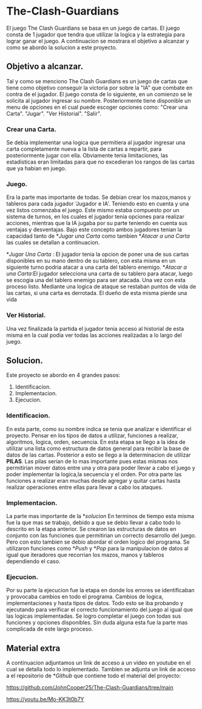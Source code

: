 # The-Clash-Guardians
El juego The Clash Guardians se basa en un juego de cartas. El juego consta de 1 jugador que tendra que utilizar la logica y la estrategia para lograr ganar el juego.
A continuacion se mostrara el objetivo a alcanzar y como se abordo la solucion a este proyecto.

## Objetivo a alcanzar.
Tal y como se menciono The Clash Guardians es un juego de cartas que tiene como objetivo conseguir la victoria por sobre la "IA" que combate en contra de el jugador. 
El juego consta de lo siguiente, en un comienzo se le solicita al jugador ingresar su nombre. Posteriormente tiene disponible un menu de opciones en el cual puede escoger opciones como:
"Crear una Carta".
"Jugar".
"Ver Historial".
"Salir".

### Crear una Carta.
Se debia implementar una logica que permitiera al jugador ingresar una carta completamente nueva a la lista de cartas a repartir, para posteriormente jugar con ella.
Obviamente tenia limitaciones, las estadisticas eran limitadas para que no excedieran los rangos de las cartas que ya habian en juego.

### Juego.
Era la parte mas importante de todas. Se debian crear los mazos,manos y tableros para cada jugador 'Jugador e IA'. Teniendo esto en cuenta y una vez listos comenzaba el juego.
Este mismo estaba compuesto por un sistema de turnos, en los cuales el jugador tenia opciones para realizar acciones, mientras que la IA jugaba por su parte teniendo en cuenta sus ventajas y desventajas.
Bajo este concepto ambos jugadores tenian la capacidad tanto de **Jugar una Carta* como tambien **Atacar a una Carta* las cuales se detallan a continuacion.

**Jugar Una Carta* : El jugador tenia la opcion de poner una de sus cartas disponibles en su mano dentro de su tablero, con esta misma en un siguiente turno podria atacar a una carta del tablero enemigo.
**Atacar a una Carta*:El jugador selecciona una carta de su tablero para atacar, luego se escogia una del tablero enemigo para ser atacada. Una vez con esta proceso listo.
                      Mediante una logica de ataque se restaban puntos de vida de las cartas, si una carta es derrotada. El dueño de esta misma pierde una vida

### Ver Historial.
Una vez finalizada la partida el jugador tenia acceso al historial de esta misma en la cual podia ver todas las acciones realizadas a lo largo del juego.

## Solucion.
Este proyecto se abordo en 4 grandes pasos:
1. Identificacion.
2. Implementacion.
3. Ejecucion.

### Identificacion.
En esta parte, como su nombre indica se tenia que analizar e identificar el proyecto. Pensar en los tipos de datos a utilizar, funciones a realizar, algoritmos, logica, orden, secuencia.
En esta etapa se llego a la idea de utilizar una lista como estructura de datos general para recibir la base de datos de las cartas. Posterior a esto se llego a la determinacion de utilizar **PILAS**.
Las pilas serian de lo mas importante pues estas mismas nos permitirian mover datos entre una y otra para poder llevar a cabo el juego y poder implementar la logica,la secuencia y el orden.
Por otra parte las funciones a realizar eran muchas desde agregar y quitar cartas hasta realizar operaciones entre ellas para llevar a cabo los ataques.

### Implementacion.
La parte mas importante de la **solucion* En terminos de tiempo esta misma fue la que mas se trabajo, debido a que se debio llevar a cabo todo lo descrito en la etapa anterior.
Se crearon las estructuras de datos en conjunto con las funciones que permitirian un correcto desarrollo del juego. Pero con esto tambien se debio abordar el orden logico del programa.
Se utilizaron funciones como **Push* y **Pop* para la manipulacion de datos al igual que iteradores que recorrian los mazos, manos y tableros dependiendo el caso.

### Ejecucion.
Por su parte la ejecucion fue la etapa en donde los errores se identificaban y provocaba cambios en todo el programa. Cambios de logica, implementaciones y hasta tipos de datos.
Todo esto se iba probando y ejecutando para verificar el correcto funcionamiento del juego al igual que las logicas implementadas. Se logro completar el juego con todas sus funciones y opciones disponibles.
Sin duda alguna esta fue la parte mas complicada de este largo proceso.

## Material extra
A continuacion adjuntamos un link de acceso a un video en youtube en el cual se detalla todo lo implementado. Tambien se adjunta un link de acceso a el repositorio de **Github* que contiene todo el material del proyecto:

https://github.com/JohnCooper25/The-Clash-Guardians/tree/main

https://youtu.be/Mo-KK3t0b7Y

                      
